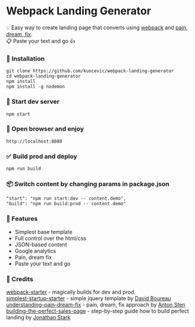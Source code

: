 # Webpack Landing Generator

💡 Easy way to create landing page that converts using [webpack](https://webpack.js.org/) and [pain, dream, fix](https://www.google.com.au/search?q=pain+dream+fix).  
📋 Paste your text and go 👍

### 🧞 Installation

```
git clone https://github.com/kuncevic/webpack-landing-generator
cd webpack-landing-generator
npm install
npm install -g nodemon

```

### 🚀 Start dev server

```
npm start
```

### 🎉 Open browser and enjoy

```
http://localhost:8080
```

### ✅ Build prod and deploy

```
npm run build
```

### 📦 Switch content by changing params in package.json

```
"start": "npm run start:dev -- content.demo",
"build": "npm run build:prod -- content.demo"
```

### 💊 Features

- Simplest base template
- Full control over the html/css
- JSON-based content
- Google analytics
- Pain, dream fix
- Paste your text and go

### 🤝 Credits

[webpack-starter](https://github.com/wbkd/webpack-starter) - magically builds for dev and prod.  
[simplest-startup-starter](https://github.com/bdavidxyz/simplest-startup-starter) - simple jquery template by [David Boureau](https://twitter.com/bdavidxyz)  
[understanding-pain-dream-fix](https://www.antonsten.com/understanding-pain-dream-fix) - pain, dream, fix approach by [Anton Sten](https://twitter.com/antonsten)  
[building-the-perfect-sales-page](https://jonathanstark.com/building-the-perfect-sales-page) - step-by-step guide how to build perfect landing by [Jonathan Stark](https://twitter.com/jonathanstark)
